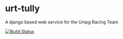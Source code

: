 # urt-tully
A django based web service for the Unipg Racing Team

[![Build Status](https://travis-ci.org/evonove/urt-tully.svg?branch=master)](https://travis-ci.org/evonove/urt-tully)
